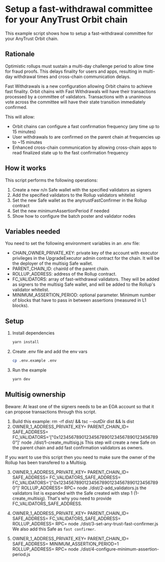 # Setup a fast-withdrawal committee for your AnyTrust Orbit chain

This example script shows how to setup a fast-withdrawal committee for your AnyTrust Orbit chain.

## Rationale

Optimistic rollups must sustain a multi-day challenge period to allow time for fraud proofs. This delays finality for users and apps, resulting in multi-day withdrawal times and cross-chain communication delays.

Fast Withdrawals is a new configuration allowing Orbit chains to achieve fast finality. Orbit chains with Fast Withdrawals will have their transactions processed by a committee of validators. Transactions with a unanimous vote across the committee will have their state transition immediately confirmed.

This will allow:

- Orbit chains can configure a fast confirmation frequency (any time up to 15 minutes)
- User withdrawals to are confirmed on the parent chain at frequencies up to ~15 minutes
- Enhanced cross-chain communication by allowing cross-chain apps to read finalized state up to the fast confirmation frequency

## How it works

This script performs the following operations:

1. Create a new n/n Safe wallet with the specified validators as signers
2. Add the specified validators to the Rollup validators whitelist
3. Set the new Safe wallet as the anytrustFastConfirmer in the Rollup contract
4. Set the new minimumAssertionPeriod if needed
5. Show how to configure the batch poster and validator nodes

## Variables needed

You need to set the following environment variables in an .env file:

- CHAIN_OWNER_PRIVATE_KEY: private key of the account with executor privileges in the UpgradeExecutor admin contract for the chain. It will be the deployer of the multisig Safe wallet.
- PARENT_CHAIN_ID: chainId of the parent chain.
- ROLLUP_ADDRESS: address of the Rollup contract.
- FC_VALIDATORS: array of fast-withdrawal validators. They will be added as signers to the multisig Safe wallet, and will be added to the Rollup's validator whitelist.
- MINIMUM_ASSERTION_PERIOD: optional parameter. Minimum number of blocks that have to pass in between assertions (measured in L1 blocks).

## Setup

1. Install dependencies

   ```bash
   yarn install
   ```

2. Create .env file and add the env vars

   ```bash
   cp .env.example .env
   ```

3. Run the example
   ```bash
   yarn dev
   ```



## Multisig ownership
Beware: At least one of the signers needs to be an EOA account so that it can propose transactions through this script.

1. Build this example: rm -rf dist/ && tsc --outDir dist && ls dist
2. OWNER_1_ADDRESS_PRIVATE_KEY= PARENT_CHAIN_ID= SAFE_ADDRESS= FC_VALIDATORS='["0x1234567890123456789012345678901234567890"]' node ./dist/1-create_multisig.js
This step will create a new Safe on the parent chain and add fast confirmation validators as owners.

If you want to use this script then you need to make sure the owner of the Rollup has been transfered to a Multisig.

3.  OWNER_1_ADDRESS_PRIVATE_KEY= PARENT_CHAIN_ID= SAFE_ADDRESS= FC_VALIDATORS_SAFE_ADDRESS= FC_VALIDATORS='["0x1234567890123456789012345678901234567890"]' ROLLUP_ADDRESS= RPC= node ./dist/2-add_validators.js
the validators list is expanded with the Safe created with step 1 (1-create_multisig). That's why you need to provide FC_VALIDATORS_SAFE_ADDRESS. 

4. OWNER_1_ADDRESS_PRIVATE_KEY= PARENT_CHAIN_ID= SAFE_ADDRESS= FC_VALIDATORS_SAFE_ADDRESS= ROLLUP_ADDRESS= RPC= node ./dist/3-set-any-trust-fast-confirmer.js
We also add this Safe as `fast confirmer`.

5. OWNER_1_ADDRESS_PRIVATE_KEY= PARENT_CHAIN_ID= SAFE_ADDRESS= MINIMUM_ASSERTION_PERIOD=1 ROLLUP_ADDRESS= RPC= node ./dist/4-configure-minimum-assertion-period.js
